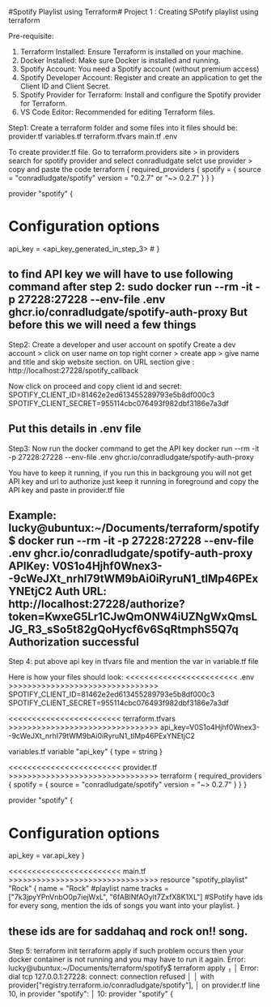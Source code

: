 #Spotify Playlist using Terraform#
Project 1 : Creating SPotify playlist using terraform

Pre-requisite:
1. Terraform Installed: Ensure Terraform is installed on your machine.
2. Docker Installed: Make sure Docker is installed and running.
3. Spotify Account: You need a Spotify account (without premium access)
4. Spotify Developer Account: Register and create an application to get the Client ID and Client Secret.
5. Spotify Provider for Terraform: Install and configure the Spotify provider for Terraform.
6. VS Code Editor: Recommended for editing Terraform files.

Step1:
Create a terraform folder and some files into it
files should be:
provider.tf
variables.tf
terraform.tfvars
main.tf 
.env

To create provider.tf file. Go to terraform.providers site > in providers search for spotify provider and select conradludgate
selct use provider > copy and paste the code
terraform {
  required_providers {
    spotify = {
      source = "conradludgate/spotify"
      version = "0.2.7" or "~> 0.2.7"
    }
  }
}

provider "spotify" {
  # Configuration options
  api_key = <api_key_generated_in_step_3> <use variables> #
}

to find API key we will have to use following command after step 2:
sudo docker run --rm -it -p 27228:27228 --env-file .env ghcr.io/conradludgate/spotify-auth-proxy
But before this we will need a few things
-------------------------------------------------------------------------------------------------
Step2: Create a developer and user account on spotify
Create a dev account > click on user name on top right corner > create app > give name and title and skip website section.
on URL section give :  http://localhost:27228/spotify_callback

Now click on proceed and copy client id and secret: 
SPOTIFY_CLIENT_ID=81462e2ed613455289793e5b8df000c3
SPOTIFY_CLIENT_SECRET=955114cbc076493f982dbf3186e7a3df

Put this details in .env file
-----------------------------------------------------------------------------------------------------
Step3: Now run the docker command to get the API key
docker run --rm -it -p 27228:27228 --env-file .env ghcr.io/conradludgate/spotify-auth-proxy

You have to keep it running, if you run this in backgroung you will not get API key and url to authorize
just keep it running in foreground and copy the API key and paste in provider.tf file

Example:
lucky@ubuntux:~/Documents/terraform/spotify$ docker run --rm -it -p 27228:27228 --env-file .env ghcr.io/conradludgate/spotify-auth-proxy
APIKey:   V0S1o4Hjhf0Wnex3--9cWeJXt_nrhI79tWM9bAi0iRyruN1_tlMp46PExYNEtjC2
Auth URL: http://localhost:27228/authorize?token=KwxeG5Lr1CJwQmONW4iUZNgWxQmsLJG_R3_sSo5t82gQoHycf6v6SqRtmphS5Q7q
Authorization successful
-------------------------------------------------------------------------------------------------------
Step 4: put above api key in tfvars file and mention the var in variable.tf file

Here is how your files should look:
<<<<<<<<<<<<<<<<<<<<<<<<  .env >>>>>>>>>>>>>>>>>>>>>>>>>>>>>>>>
SPOTIFY_CLIENT_ID=81462e2ed613455289793e5b8df000c3
SPOTIFY_CLIENT_SECRET=955114cbc076493f982dbf3186e7a3df

<<<<<<<<<<<<<<<<<<<<<<<<  terraform.tfvars >>>>>>>>>>>>>>>>>>>>>>>>>>>>>>>>
api_key=V0S1o4Hjhf0Wnex3--9cWeJXt_nrhI79tWM9bAi0iRyruN1_tlMp46PExYNEtjC2

variables.tf
variable "api_key" {
    type = string
}

<<<<<<<<<<<<<<<<<<<<<<<<  provider.tf >>>>>>>>>>>>>>>>>>>>>>>>>>>>>>>>
terraform {
  required_providers {
    spotify = {
      source = "conradludgate/spotify"
      version = "~> 0.2.7"
    }
  }
}

provider "spotify" {
  # Configuration options
  api_key = var.api_key
}

<<<<<<<<<<<<<<<<<<<<<<<< main.tf >>>>>>>>>>>>>>>>>>>>>>>>>>>>>>>>
resource "spotify_playlist" "Rock" {
    name = "Rock" #playlist name
    tracks = ["7k3jpyYPnVnbO0p7iejWxL", "6fABlNfAOylt7ZxfX8K1XL"] #SPotify have ids for every song, mention the ids of songs you want into your playlist.
}

these ids are for saddahaq and rock on!! song.
-------------------------------------------------------------------------------------------------------
Step 5:
terraform init
terraform apply
if such problem occurs then your docker container is not running and you may have to run it again.
Error:
lucky@ubuntux:~/Documents/terraform/spotify$ terraform apply
╷
│ Error: dial tcp 127.0.0.1:27228: connect: connection refused
│ 
│   with provider["registry.terraform.io/conradludgate/spotify"],
│   on provider.tf line 10, in provider "spotify":
│   10: provider "spotify" {
